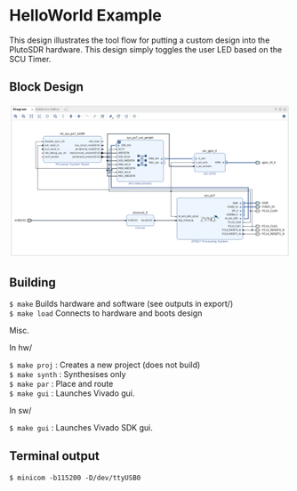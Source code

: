 # HelloWorld Example

This design illustrates the tool flow for putting a custom design into the PlutoSDR hardware.
This design simply toggles the user LED based on the SCU Timer.

## Block Design
![Block Design](images/block_design.png)

## Building

`$ make`   Builds hardware and software (see outputs in export/) \
`$ make load`  Connects to hardware and boots design 

Misc.

In hw/

`$ make proj`       : Creates a new project (does not build) \
`$ make synth`      : Synthesises only \
`$ make par`        : Place and route \
`$ make gui`        : Launches Vivado gui.

In sw/

`$ make gui`    : Launches Vivado SDK gui.

## Terminal output
`$ minicom -b115200 -D/dev/ttyUSB0`
